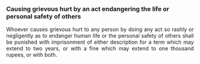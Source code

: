 ### Causing grievous hurt by an act endangering the life or personal safety of others
<div style="text-align: justify">

Whoever causes grievous hurt to any person by doing any act so rashly or negligently as to endanger human life or the personal safety of others shall be punished with imprisonment of either description for a term which may extend to two years, or with a fine which may extend to one thousand rupees, or with both.

</div>
